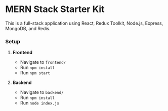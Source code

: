 # MERN Stack Starter Kit

This is a full-stack application using React, Redux Toolkit, Node.js, Express, MongoDB, and Redis.

### Setup

1. **Frontend**
   - Navigate to `frontend/`
   - Run `npm install`
   - Run `npm start`

2. **Backend**
   - Navigate to `backend/`
   - Run `npm install`
   - Run `node index.js`